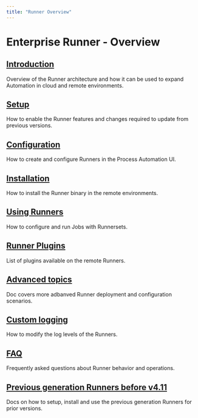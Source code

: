 ```yaml
---
title: "Runner Overview"
---
```


# Enterprise Runner - Overview

## [Introduction](/administration/runner/runner-intro.md)
Overview of the Runner architecture and how it can be used to expand Automation in cloud and remote environments. 

## [Setup](/administration/runner/runner-setup.md)
How to enable the Runner features and changes required to update from previous versions.

## [Configuration](/administration/runner/runner-config.md)
How to create and configure Runners in the Process Automation UI.

## [Installation](/administration/runner/runner-install.md)
How to install the Runner binary in the remote environments.

## [Using Runners](/administration/runner/runner-using.md)
How to configure and run Jobs with Runnersets.

## [Runner Plugins](/administration/runner/runner-remoteplugins.md)
List of plugins available on the remote Runners.

## [Advanced topics](/administration/runner/runner-asvancedsetup.md)
Doc covers more adbanved Runner deployment and configuration scenarios.

## [Custom logging](/administration/runner/runner-logging.md)
How to modify the log levels of the Runners. 

## [FAQ](/administration/runner/runner-faq.md)
Frequently asked questions about Runner behavior and operations.

## [Previous generation Runners before v4.11](/administration/runner/pre-4-11-runners.md)
Docs on how to setup, install and use the previous generation Runners for prior versions.
